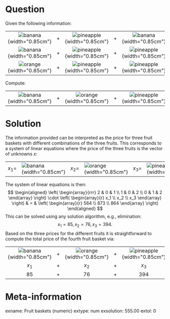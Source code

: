 


Question
========

Given the following information:

|                  |     |                  |     |                  |   |            |
|:----------------:|:---:|:----------------:|:---:|:----------------:|:-:|-----------:|
| ![banana](banana.png){width="0.85cm"} | $+$ | ![pineapple](pineapple.png){width="0.85cm"} | $+$ | ![banana](banana.png){width="0.85cm"} | = | $564$ |
| ![banana](banana.png){width="0.85cm"} | $+$ | ![pineapple](pineapple.png){width="0.85cm"} | $+$ | ![pineapple](pineapple.png){width="0.85cm"} | = | $873$ |
| ![orange](orange.png){width="0.85cm"} | $+$ | ![pineapple](pineapple.png){width="0.85cm"} | $+$ | ![pineapple](pineapple.png){width="0.85cm"} | = | $864$ |

Compute:

|              |     |              |     |              |   |            |
|:------------:|:---:|:------------:|:---:|:------------:|:-:|-----------:|
| ![banana](banana.png){width="0.85cm"} | $+$ | ![orange](orange.png){width="0.85cm"} | $+$ | ![pineapple](pineapple.png){width="0.85cm"} | = | $\text{?}$ |


Solution
========

The information provided can be interpreted as the price for three fruit baskets
with different combinations of the three fruits. This corresponds to a system of
linear equations where the price of the three fruits is the vector of unknowns $x$:

|         |              |         |              |         |              |
|--------:|:-------------|--------:|:-------------|--------:|:-------------|
| $x_1 =$ | ![banana](banana.png){width="0.85cm"} | $x_2 =$ | ![orange](orange.png){width="0.85cm"} | $x_3 =$ | ![pineapple](pineapple.png){width="0.85cm"} |

The system of linear equations is then:
$$
\begin{aligned}
\left( \begin{array}{rrr} 2 & 0 & 1 \\ 1 & 0 & 2 \\ 0 & 1 & 2 \end{array} \right) \cdot \left( \begin{array}{r} x_1 \\ x_2 \\ x_3 \end{array} \right) & = & \left( \begin{array}{r} 564 \\ 873 \\ 864 \end{array} \right)
\end{aligned}
$$
This can be solved using any solution algorithm, e.g., elimination:
$$
x_1 = 85, \, x_2 = 76, \, x_3 = 394.
$$
Based on the three prices for the different fruits it is straightforward to
compute the total price of the fourth fruit basket via:

|              |     |              |     |              |   |            |
|:------------:|:---:|:------------:|:---:|:------------:|:-:|-----------:|
| ![banana](banana.png){width="0.85cm"} | $+$ | ![orange](orange.png){width="0.85cm"} | $+$ | ![pineapple](pineapple.png){width="0.85cm"} | = |            |
| $x_1$        | $+$ | $x_2$        | $+$ | $x_3$        | = |            |
| $85$   | $+$ | $76$   | $+$ | $394$   | = | $555$  |


Meta-information
================
exname: Fruit baskets (numeric)
extype: num
exsolution: 555.00
extol: 0

